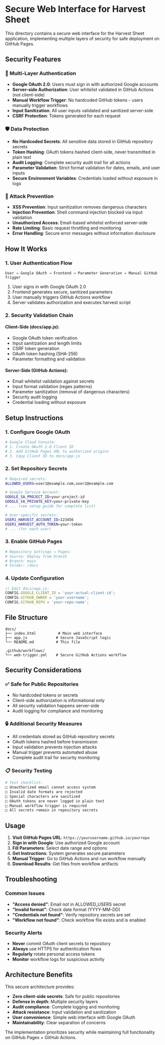 # Secure Web Interface for Harvest Sheet

This directory contains a secure web interface for the Harvest Sheet application, implementing multiple layers of security for safe deployment on GitHub Pages.

## Security Features

### 🔐 Multi-Layer Authentication
- **Google OAuth 2.0**: Users must sign in with authorized Google accounts
- **Server-side Authorization**: User whitelist validated in GitHub Actions (not client-side)
- **Manual Workflow Trigger**: No hardcoded GitHub tokens - users manually trigger workflows
- **Input Sanitization**: All user inputs validated and sanitized server-side
- **CSRF Protection**: Tokens generated for each request

### 🛡️ Data Protection
- **No Hardcoded Secrets**: All sensitive data stored in GitHub repository secrets
- **Token Hashing**: OAuth tokens hashed client-side, never transmitted in plain text
- **Audit Logging**: Complete security audit trail for all actions
- **Parameter Validation**: Strict format validation for dates, emails, and user inputs
- **Secure Environment Variables**: Credentials loaded without exposure in logs

### 🚨 Attack Prevention
- **XSS Prevention**: Input sanitization removes dangerous characters
- **Injection Prevention**: Shell command injection blocked via input validation
- **Unauthorized Access**: Email-based whitelist enforced server-side
- **Rate Limiting**: Basic request throttling and monitoring
- **Error Handling**: Secure error messages without information disclosure

## How It Works

### 1. User Authentication Flow
```
User → Google OAuth → Frontend → Parameter Generation → Manual GitHub Trigger
```

1. User signs in with Google OAuth 2.0
2. Frontend generates secure, sanitized parameters
3. User manually triggers GitHub Actions workflow
4. Server validates authorization and executes harvest script

### 2. Security Validation Chain

#### Client-Side (docs/app.js):
- Google OAuth token verification
- Input sanitization and length limits
- CSRF token generation
- OAuth token hashing (SHA-256)
- Parameter formatting and validation

#### Server-Side (GitHub Actions):
- Email whitelist validation against secrets
- Input format validation (regex patterns)
- Parameter sanitization (removal of dangerous characters)
- Security audit logging
- Credential loading without exposure

## Setup Instructions

### 1. Configure Google OAuth
```bash
# Google Cloud Console:
# 1. Create OAuth 2.0 Client ID
# 2. Add GitHub Pages URL to authorized origins
# 3. Copy Client ID to docs/app.js
```

### 2. Set Repository Secrets
```bash
# Required secrets:
ALLOWED_USERS=user1@example.com,user2@example.com

# Google Service Account:
GOOGLE_SA_PROJECT_ID=your-project-id
GOOGLE_SA_PRIVATE_KEY=your-private-key
# ... (see setup guide for complete list)

# User-specific secrets:
USER1_HARVEST_ACCOUNT_ID=123456
USER1_HARVEST_AUTH_TOKEN=your-token
# ... (for each user)
```

### 3. Enable GitHub Pages
```bash
# Repository Settings → Pages:
# Source: Deploy from branch
# Branch: main
# Folder: /docs
```

### 4. Update Configuration
```javascript
// Edit docs/app.js:
CONFIG.GOOGLE_CLIENT_ID = 'your-actual-client-id';
CONFIG.GITHUB_OWNER = 'your-username';
CONFIG.GITHUB_REPO = 'your-repo-name';
```

## File Structure

```
docs/
├── index.html          # Main web interface
├── app.js             # Secure JavaScript logic
└── README.md          # This file

.github/workflows/
└── web-trigger.yml    # Secure GitHub Actions workflow
```

## Security Considerations

### ✅ Safe for Public Repositories
- No hardcoded tokens or secrets
- Client-side authorization is informational only
- All security validation happens server-side
- Audit logging for compliance and monitoring

### 🔒 Additional Security Measures
- All credentials stored as GitHub repository secrets
- OAuth tokens hashed before transmission
- Input validation prevents injection attacks
- Manual trigger prevents automated abuse
- Complete audit trail for security monitoring

### 📋 Security Testing
```bash
# Test checklist:
□ Unauthorized email cannot access system
□ Invalid date formats are rejected
□ Special characters are sanitized
□ OAuth tokens are never logged in plain text
□ Manual workflow trigger is required
□ All secrets remain in repository secrets
```

## Usage

1. **Visit GitHub Pages URL**: `https://yourusername.github.io/yourrepo`
2. **Sign in with Google**: Use authorized Google account
3. **Fill Parameters**: Select date range and options
4. **Get Instructions**: System generates secure parameters
5. **Manual Trigger**: Go to GitHub Actions and run workflow manually
6. **Download Results**: Get files from workflow artifacts

## Troubleshooting

### Common Issues
- **"Access denied"**: Email not in ALLOWED_USERS secret
- **"Invalid format"**: Check date format (YYYY-MM-DD)
- **"Credentials not found"**: Verify repository secrets are set
- **"Workflow not found"**: Check workflow file exists and is enabled

### Security Alerts
- **Never** commit OAuth client secrets to repository
- **Always** use HTTPS for authentication flows
- **Regularly** rotate personal access tokens
- **Monitor** workflow logs for suspicious activity

## Architecture Benefits

This secure architecture provides:
- **Zero client-side secrets**: Safe for public repositories
- **Defense in depth**: Multiple security layers
- **Audit compliance**: Complete logging and monitoring
- **Attack resistance**: Input validation and sanitization
- **User convenience**: Simple web interface with Google OAuth
- **Maintainability**: Clear separation of concerns

The implementation prioritizes security while maintaining full functionality on GitHub Pages + GitHub Actions.
